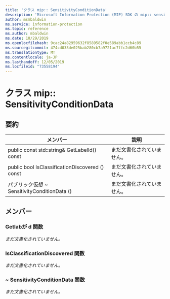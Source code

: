 ```yaml
---
title: 'クラス mip:: SensitivityConditionData'
description: 'Microsoft Information Protection (MIP) SDK の mip:: sensitivityconditiondata クラスについて説明します。'
author: msmbaldwin
ms.service: information-protection
ms.topic: reference
ms.author: mbaldwin
ms.date: 10/29/2019
ms.openlocfilehash: 9cac24a82959632f8589582f0e589abb1ccb4c89
ms.sourcegitcommit: 474cd033de025bab280cb7a9721ac7ffc2d60b55
ms.translationtype: MT
ms.contentlocale: ja-JP
ms.lasthandoff: 12/05/2019
ms.locfileid: "73558194"
---
```

# <a name="class-mipsensitivityconditiondata"></a>クラス mip:: SensitivityConditionData 
  
## <a name="summary"></a>要約
 メンバー                        | 説明                                
--------------------------------|---------------------------------------------
public const std::string& GetLabelId() const  | まだ文書化されていません。
public bool IsClassificationDiscovered () const  | まだ文書化されていません。
パブリック仮想 ~ SensitivityConditionData ()  | まだ文書化されていません。
  
## <a name="members"></a>メンバー
  
### <a name="getlabelid-function"></a>Getlabが d 関数
_まだ文書化されていません。_

  
### <a name="isclassificationdiscovered-function"></a>IsClassificationDiscovered 関数
_まだ文書化されていません。_

  
### <a name="sensitivityconditiondata-function"></a>~ SensitivityConditionData 関数
_まだ文書化されていません。_
